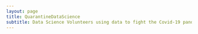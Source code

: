 ```yaml
---
layout: page
title: QuarantineDataScience
subtitle: Data Science Volunteers using data to fight the Covid-19 pandemic by connecting people, organizations, and resources.
---
```

